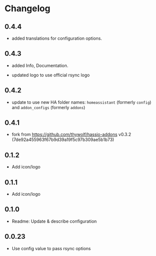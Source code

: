 # Changelog

## 0.4.4

- added translations for configuration options.

## 0.4.3

- added Info, Documentation.

- updated logo to use official rsync logo

## 0.4.2

- update to use new HA folder names: ```homeassistant``` (formerly ```config```) and ```addon_configs``` (formerly ```addons```)

## 0.4.1

- fork from https://github.com/thywolf/hassio-addons v0.3.2 (7de92a455963f67b9d39a19f5c97b309ae5b1b73)

## 0.1.2

- Add icon/logo

## 0.1.1

- Add icon/logo

## 0.1.0

- Readme: Update & describe configuration

## 0.0.23

- Use config value to pass rsync options
